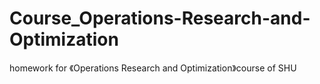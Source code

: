 # Course_Operations-Research-and-Optimization
homework for 《Operations Research and Optimization》course of SHU
